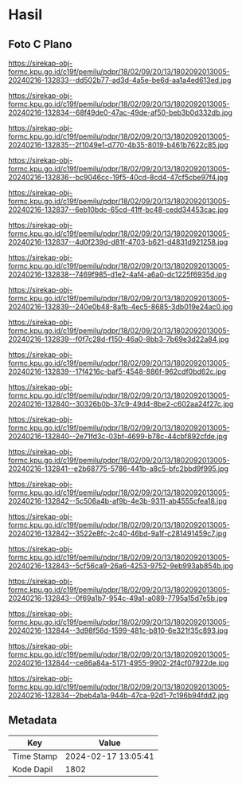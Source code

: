 # Hasil

## Foto C Plano

https://sirekap-obj-formc.kpu.go.id/c19f/pemilu/pdpr/18/02/09/20/13/1802092013005-20240216-132833--dd502b77-ad3d-4a5e-be6d-aa1a4ed613ed.jpg

https://sirekap-obj-formc.kpu.go.id/c19f/pemilu/pdpr/18/02/09/20/13/1802092013005-20240216-132834--68f49de0-47ac-49de-af50-beb3b0d332db.jpg

https://sirekap-obj-formc.kpu.go.id/c19f/pemilu/pdpr/18/02/09/20/13/1802092013005-20240216-132835--2f1049e1-d770-4b35-8019-b461b7622c85.jpg

https://sirekap-obj-formc.kpu.go.id/c19f/pemilu/pdpr/18/02/09/20/13/1802092013005-20240216-132836--bc9046cc-19f5-40cd-8cd4-47cf5cbe97f4.jpg

https://sirekap-obj-formc.kpu.go.id/c19f/pemilu/pdpr/18/02/09/20/13/1802092013005-20240216-132837--6eb10bdc-65cd-41ff-bc48-cedd34453cac.jpg

https://sirekap-obj-formc.kpu.go.id/c19f/pemilu/pdpr/18/02/09/20/13/1802092013005-20240216-132837--4d0f239d-d81f-4703-b621-d4831d921258.jpg

https://sirekap-obj-formc.kpu.go.id/c19f/pemilu/pdpr/18/02/09/20/13/1802092013005-20240216-132838--7469f985-d1e2-4af4-a6a0-dc1225f6935d.jpg

https://sirekap-obj-formc.kpu.go.id/c19f/pemilu/pdpr/18/02/09/20/13/1802092013005-20240216-132839--240e0b48-8afb-4ec5-8685-3db019e24ac0.jpg

https://sirekap-obj-formc.kpu.go.id/c19f/pemilu/pdpr/18/02/09/20/13/1802092013005-20240216-132839--f0f7c28d-f150-46a0-8bb3-7b69e3d22a84.jpg

https://sirekap-obj-formc.kpu.go.id/c19f/pemilu/pdpr/18/02/09/20/13/1802092013005-20240216-132839--17f4216c-baf5-4548-886f-962cdf0bd62c.jpg

https://sirekap-obj-formc.kpu.go.id/c19f/pemilu/pdpr/18/02/09/20/13/1802092013005-20240216-132840--30326b0b-37c9-49d4-8be2-c602aa24f27c.jpg

https://sirekap-obj-formc.kpu.go.id/c19f/pemilu/pdpr/18/02/09/20/13/1802092013005-20240216-132840--2e71fd3c-03bf-4699-b78c-44cbf892cfde.jpg

https://sirekap-obj-formc.kpu.go.id/c19f/pemilu/pdpr/18/02/09/20/13/1802092013005-20240216-132841--e2b68775-5786-441b-a8c5-bfc2bbd9f995.jpg

https://sirekap-obj-formc.kpu.go.id/c19f/pemilu/pdpr/18/02/09/20/13/1802092013005-20240216-132842--5c506a4b-af9b-4e3b-9311-ab4555cfea18.jpg

https://sirekap-obj-formc.kpu.go.id/c19f/pemilu/pdpr/18/02/09/20/13/1802092013005-20240216-132842--3522e8fc-2c40-46bd-9a1f-c281491459c7.jpg

https://sirekap-obj-formc.kpu.go.id/c19f/pemilu/pdpr/18/02/09/20/13/1802092013005-20240216-132843--5cf56ca9-26a6-4253-9752-9eb993ab854b.jpg

https://sirekap-obj-formc.kpu.go.id/c19f/pemilu/pdpr/18/02/09/20/13/1802092013005-20240216-132843--0f69a1b7-954c-49a1-a089-7795a15d7e5b.jpg

https://sirekap-obj-formc.kpu.go.id/c19f/pemilu/pdpr/18/02/09/20/13/1802092013005-20240216-132844--3d98f56d-1599-481c-b810-6e321f35c893.jpg

https://sirekap-obj-formc.kpu.go.id/c19f/pemilu/pdpr/18/02/09/20/13/1802092013005-20240216-132844--ce86a84a-5171-4955-9902-2f4cf07922de.jpg

https://sirekap-obj-formc.kpu.go.id/c19f/pemilu/pdpr/18/02/09/20/13/1802092013005-20240216-132834--2beb4a1a-944b-47ca-92d1-7c196b94fdd2.jpg


## Metadata

| Key        | Value               |
| ---------- | ------------------- |
| Time Stamp | 2024-02-17 13:05:41 |
| Kode Dapil | 1802                |



